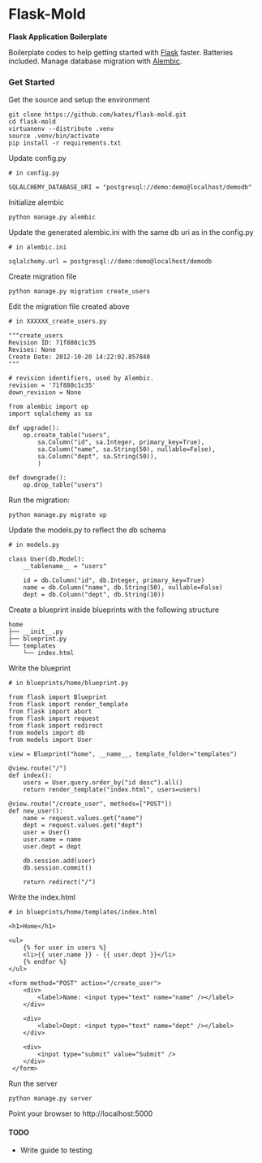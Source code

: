 # Flask-Mold #

**Flask Application Boilerplate**

Boilerplate codes to help getting started with [Flask](http://flask.pocoo.org) faster.
Batteries included. Manage database migration with [Alembic](http://pypi.python.org/pypi/alembic).


### Get Started ###

Get the source and setup the environment

	git clone https://github.com/kates/flask-mold.git
	cd flask-mold
	virtuanenv --distribute .venv
	source .venv/bin/activate
	pip install -r requirements.txt

Update config.py

	# in config.py

	SQLALCHEMY_DATABASE_URI = "postgresql://demo:demo@localhost/demodb"
	
Initialize alembic

	python manage.py alembic

Update the generated alembic.ini with the same db uri as in the config.py

	# in alembic.ini

	sqlalchemy.url = postgresql://demo:demo@localhost/demodb

Create migration file

	python manage.py migration create_users

Edit the migration file created above

	# in XXXXXX_create_users.py

	"""create_users
	Revision ID: 71f880c1c35
	Revises: None
	Create Date: 2012-10-20 14:22:02.857840
	"""

	# revision identifiers, used by Alembic.
	revision = '71f880c1c35'
	down_revision = None

	from alembic import op
	import sqlalchemy as sa

	def upgrade():
	    op.create_table("users",
	    	sa.Column("id", sa.Integer, primary_key=True),
	    	sa.Column("name", sa.String(50), nullable=False),
	    	sa.Column("dept", sa.String(50)),
	    	)

	def downgrade():
	    op.drop_table("users")

Run the migration:

	python manage.py migrate up

Update the models.py to reflect the db schema

	# in models.py

	class User(db.Model):
		__tablename__ = "users"

		id = db.Column("id", db.Integer, primary_key=True)
		name = db.Column("name", db.String(50), nullable=False)
		dept = db.Column("dept", db.String(10))

Create a blueprint inside blueprints with the following structure

	home
	├── __init__.py
	├── blueprint.py
	└── templates
	    └── index.html

Write the blueprint

	# in blueprints/home/blueprint.py

	from flask import Blueprint
	from flask import render_template
	from flask import abort
	from flask import request
	from flask import redirect
	from models import db
	from models import User

	view = Blueprint("home", __name__, template_folder="templates")

	@view.route("/")
	def index():
		users = User.query.order_by("id desc").all()
		return render_template("index.html", users=users)

	@view.route("/create_user", methods=["POST"])
	def new_user():
		name = request.values.get("name")
		dept = request.values.get("dept")
		user = User()
		user.name = name
		user.dept = dept

		db.session.add(user)
		db.session.commit()

		return redirect("/")

Write the index.html
	
	# in blueprints/home/templates/index.html

	<h1>Home</h1>

	<ul>
		{% for user in users %}
		<li>{{ user.name }} - {{ user.dept }}</li>
		{% endfor %}
	</ul>

	<form method="POST" action="/create_user">
		<div>
			<label>Name: <input type="text" name="name" /></label>
		</div>

		<div>
			<label>Dept: <input type="text" name="dept" /></label>
		</div>

		<div>
			<input type="submit" value="Submit" />
		</div>
	 </form>

Run the server

	python manage.py server

Point your browser to http://localhost:5000

#### TODO ####

* Write guide to testing
